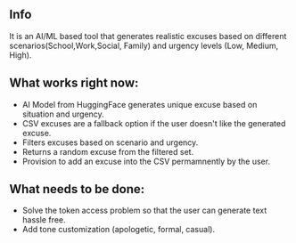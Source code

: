## Info
It is an AI/ML based tool that generates realistic excuses based on different scenarios(School,Work,Social, Family) and urgency levels (Low, Medium, High).

## What works right now:
- AI Model from HuggingFace generates unique excuse based on situation and urgency.
- CSV excuses are a fallback option if the user doesn't like the generated excuse.
- Filters excuses based on scenario and urgency.
- Returns a random excuse from the filtered set.
- Provision to add an excuse into the CSV permamnently by the user.

## What needs to be done:
- Solve the token access problem so that the user can generate text hassle free.
- Add tone customization (apologetic, formal, casual).

